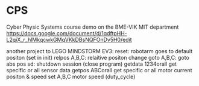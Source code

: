 # CPS
Cyber Physic Systems course demo on the BME-VIK MIT department 
https://docs.google.com/document/d/1qdftpHH-L2qiX_r_hlMkqcwkGMqVKkDBsNQFOnDv5H0/edit

another project to LEGO MINDSTORM EV3:
reset: robotarm goes to default positon (set in init)
relpos A,B,C: relaítive positon change
goto A,B,C: goto abs pos
sd: shutdown session (close program)
getdata 1234orall get specific or all sensor data
getpos ABCorall get specific or all motor current positon & speed
set A,B,C motor speed (duty_cycle)
